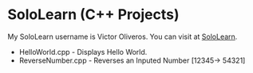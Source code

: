 # SoloLearn (C++ Projects)
My SoloLearn username  is Victor Oliveros. You can visit at [SoloLearn](https://www.sololearn.com/Profile/10121892).

* HelloWorld.cpp - Displays Hello World.
* ReverseNumber.cpp - Reverses an Inputed Number [12345-> 54321]
